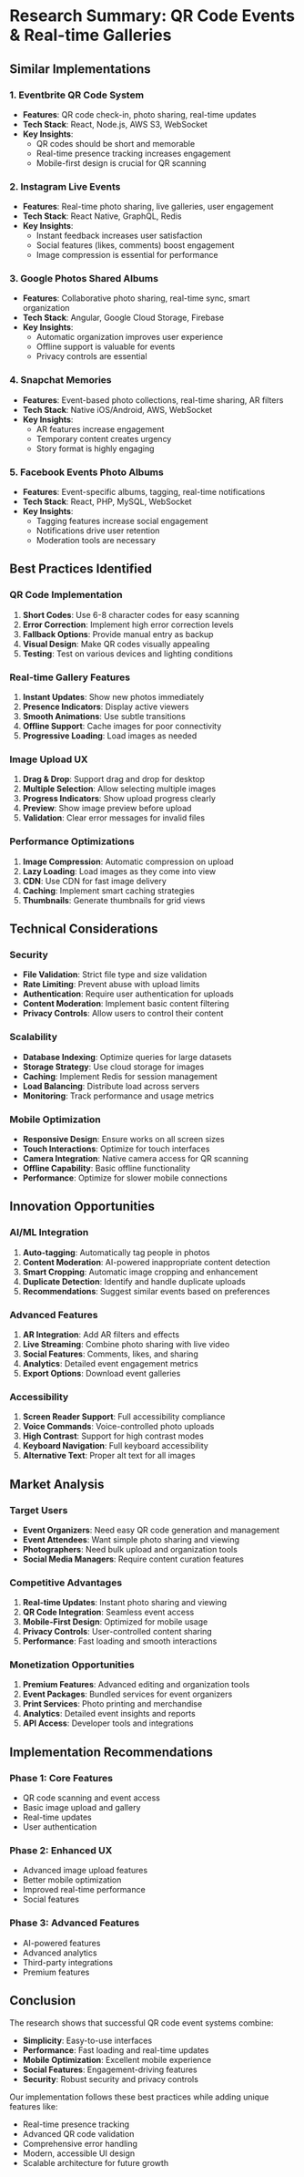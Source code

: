 # Research Summary: QR Code Events & Real-time Galleries

## Similar Implementations

### 1. **Eventbrite QR Code System**

- **Features**: QR code check-in, photo sharing, real-time updates
- **Tech Stack**: React, Node.js, AWS S3, WebSocket
- **Key Insights**:
  - QR codes should be short and memorable
  - Real-time presence tracking increases engagement
  - Mobile-first design is crucial for QR scanning

### 2. **Instagram Live Events**

- **Features**: Real-time photo sharing, live galleries, user engagement
- **Tech Stack**: React Native, GraphQL, Redis
- **Key Insights**:
  - Instant feedback increases user satisfaction
  - Social features (likes, comments) boost engagement
  - Image compression is essential for performance

### 3. **Google Photos Shared Albums**

- **Features**: Collaborative photo sharing, real-time sync, smart organization
- **Tech Stack**: Angular, Google Cloud Storage, Firebase
- **Key Insights**:
  - Automatic organization improves user experience
  - Offline support is valuable for events
  - Privacy controls are essential

### 4. **Snapchat Memories**

- **Features**: Event-based photo collections, real-time sharing, AR filters
- **Tech Stack**: Native iOS/Android, AWS, WebSocket
- **Key Insights**:
  - AR features increase engagement
  - Temporary content creates urgency
  - Story format is highly engaging

### 5. **Facebook Events Photo Albums**

- **Features**: Event-specific albums, tagging, real-time notifications
- **Tech Stack**: React, PHP, MySQL, WebSocket
- **Key Insights**:
  - Tagging features increase social engagement
  - Notifications drive user retention
  - Moderation tools are necessary

## Best Practices Identified

### QR Code Implementation

1. **Short Codes**: Use 6-8 character codes for easy scanning
2. **Error Correction**: Implement high error correction levels
3. **Fallback Options**: Provide manual entry as backup
4. **Visual Design**: Make QR codes visually appealing
5. **Testing**: Test on various devices and lighting conditions

### Real-time Gallery Features

1. **Instant Updates**: Show new photos immediately
2. **Presence Indicators**: Display active viewers
3. **Smooth Animations**: Use subtle transitions
4. **Offline Support**: Cache images for poor connectivity
5. **Progressive Loading**: Load images as needed

### Image Upload UX

1. **Drag & Drop**: Support drag and drop for desktop
2. **Multiple Selection**: Allow selecting multiple images
3. **Progress Indicators**: Show upload progress clearly
4. **Preview**: Show image preview before upload
5. **Validation**: Clear error messages for invalid files

### Performance Optimizations

1. **Image Compression**: Automatic compression on upload
2. **Lazy Loading**: Load images as they come into view
3. **CDN**: Use CDN for fast image delivery
4. **Caching**: Implement smart caching strategies
5. **Thumbnails**: Generate thumbnails for grid views

## Technical Considerations

### Security

- **File Validation**: Strict file type and size validation
- **Rate Limiting**: Prevent abuse with upload limits
- **Authentication**: Require user authentication for uploads
- **Content Moderation**: Implement basic content filtering
- **Privacy Controls**: Allow users to control their content

### Scalability

- **Database Indexing**: Optimize queries for large datasets
- **Storage Strategy**: Use cloud storage for images
- **Caching**: Implement Redis for session management
- **Load Balancing**: Distribute load across servers
- **Monitoring**: Track performance and usage metrics

### Mobile Optimization

- **Responsive Design**: Ensure works on all screen sizes
- **Touch Interactions**: Optimize for touch interfaces
- **Camera Integration**: Native camera access for QR scanning
- **Offline Capability**: Basic offline functionality
- **Performance**: Optimize for slower mobile connections

## Innovation Opportunities

### AI/ML Integration

1. **Auto-tagging**: Automatically tag people in photos
2. **Content Moderation**: AI-powered inappropriate content detection
3. **Smart Cropping**: Automatic image cropping and enhancement
4. **Duplicate Detection**: Identify and handle duplicate uploads
5. **Recommendations**: Suggest similar events based on preferences

### Advanced Features

1. **AR Integration**: Add AR filters and effects
2. **Live Streaming**: Combine photo sharing with live video
3. **Social Features**: Comments, likes, and sharing
4. **Analytics**: Detailed event engagement metrics
5. **Export Options**: Download event galleries

### Accessibility

1. **Screen Reader Support**: Full accessibility compliance
2. **Voice Commands**: Voice-controlled photo uploads
3. **High Contrast**: Support for high contrast modes
4. **Keyboard Navigation**: Full keyboard accessibility
5. **Alternative Text**: Proper alt text for all images

## Market Analysis

### Target Users

- **Event Organizers**: Need easy QR code generation and management
- **Event Attendees**: Want simple photo sharing and viewing
- **Photographers**: Need bulk upload and organization tools
- **Social Media Managers**: Require content curation features

### Competitive Advantages

1. **Real-time Updates**: Instant photo sharing and viewing
2. **QR Code Integration**: Seamless event access
3. **Mobile-First Design**: Optimized for mobile usage
4. **Privacy Controls**: User-controlled content sharing
5. **Performance**: Fast loading and smooth interactions

### Monetization Opportunities

1. **Premium Features**: Advanced editing and organization tools
2. **Event Packages**: Bundled services for event organizers
3. **Print Services**: Photo printing and merchandise
4. **Analytics**: Detailed event insights and reports
5. **API Access**: Developer tools and integrations

## Implementation Recommendations

### Phase 1: Core Features

- QR code scanning and event access
- Basic image upload and gallery
- Real-time updates
- User authentication

### Phase 2: Enhanced UX

- Advanced image upload features
- Better mobile optimization
- Improved real-time performance
- Social features

### Phase 3: Advanced Features

- AI-powered features
- Advanced analytics
- Third-party integrations
- Premium features

## Conclusion

The research shows that successful QR code event systems combine:

- **Simplicity**: Easy-to-use interfaces
- **Performance**: Fast loading and real-time updates
- **Mobile Optimization**: Excellent mobile experience
- **Social Features**: Engagement-driving features
- **Security**: Robust security and privacy controls

Our implementation follows these best practices while adding unique features like:

- Real-time presence tracking
- Advanced QR code validation
- Comprehensive error handling
- Modern, accessible UI design
- Scalable architecture for future growth
